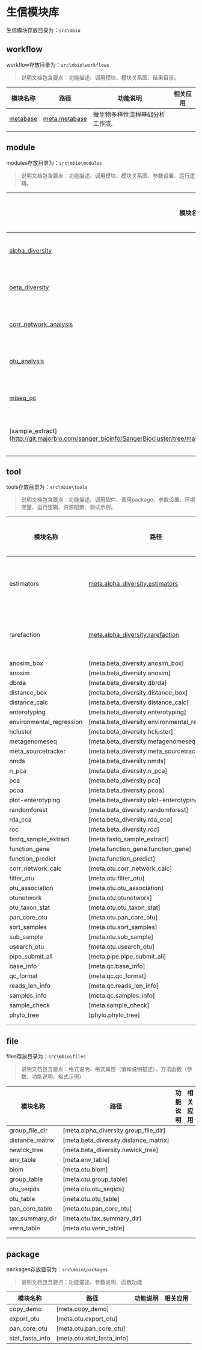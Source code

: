 生信模块库
==========
生信模块存放目录为：`src\mbio`

## workflow

workflow存放目录为：`src\mbio\workflows`

> 说明文档包含要点：功能描述、调用模块、模块关系图、结果目录。

| 模块名称 | 路径  | 功能说明 | 相关应用|
| ------- |-------|-------------|----|
| [metabase](http://git.majorbio.com/sanger_bioinfo/SangerBiocluster/tree/master/src/mbio/workflows/meta/meta_base.py)|[meta.metabase](/mbio/workflows/metabase)|微生物多样性流程基础分析工作流.| |
|         |       |             | |

## module

modules存放目录为：`src\mbio\modules`

> 说明文档包含要点：功能描述、调用模块、模块关系图、参数设置、运行逻辑。

| 模块名称 | 路径  | 功能说明 |相关应用|
| ------- |-------|-------------|-----|
| [alpha_diversity](http://git.majorbio.com/sanger_bioinfo/SangerBiocluster/tree/master/src/mbio/module/meta/alpha_diversity/alpha_diversity.py) | [meta.alpha_diversity.alpha_diversity] | 无rst文档 |    |
| [beta_diversity](http://git.majorbio.com/sanger_bioinfo/SangerBiocluster/tree/master/src/mbio/module/meta/beta_diversity/beta_diversity.py)  | [meta.beta_diversity.beta_diversity] | 无rst文档 |    |
| [corr_network_analysis](http://git.majorbio.com/sanger_bioinfo/SangerBiocluster/tree/master/src/mbio/module/meta/otu/corr_network_analysis.py) | [meta.otu.corr_network_analysis] | 无rst文档 |    |
| [otu_analysis](http://git.majorbio.com/sanger_bioinfo/SangerBiocluster/tree/master/src/mbio/module/meta/otu/otu_analysis.py) | [meta.otu.otu_analysis] | 无rst文档 |    |
| [miseq_qc](http://git.majorbio.com/sanger_bioinfo/SangerBiocluster/tree/master/src/mbio/module/meta/qc/miseq_qc.py)  | [meta.qc.miseq_qc] | 无rst文档 |    |
| [sample_extract] (http://git.majorbio.com/sanger_bioinfo/SangerBiocluster/tree/master/src/mbio/module/meta/sample_extract/sample_extract.py) | [meta.sample_extract.sample_extract] | 无rst文档 |    |
|         |       |             |  |

## tool

tools存放目录为：`src\mbio\tools`

> 说明文档包含要点：功能描述、调用软件、调用package、参数设置、环境变量、运行逻辑、资源配置、测试示例。

| 模块名称 | 路径  | 功能说明  |相关应用|
| ------- |-------|-------------|---------|
| estimators | [meta.alpha_diversity.estimators](/mbio/tools/meta/estimators.md) | 计算样本的多样性指数ace、chao、shannon |             |
| rarefaction | [meta.alpha_diversity.rarefaction](/mbio/tools/meta/rarefaction.md) | 比较测序数据量不同的样本中物种的丰富度 |             |
| anosim_box | [meta.beta_diversity.anosim_box] |             |             |
| anosim | [meta.beta_diversity.anosim] |             |             |
| dbrda | [meta.beta_diversity.dbrda] |             |             |
| distance_box | [meta.beta_diversity.distance_box] |             |             |
| distance_calc | [meta.beta_diversity.distance_calc] |             |             |
| enterotyping | [meta.beta_diversity.enterotyping] |             |             |
| environmental_regression | [meta.beta_diversity.environmental_regression] |             |             |
| hcluster | [meta.beta_diversity.hcluster] |             |             |
| metagenomeseq | [meta.beta_diversity.metagenomeseq] |             |             |
| meta_sourcetracker | [meta.beta_diversity.meta_sourcetracker] |             |             |
| nmds | [meta.beta_diversity.nmds] |             |             |
| n_pca | [meta.beta_diversity.n_pca] |             |             |
| pca | [meta.beta_diversity.pca] |             |             |
| pcoa | [meta.beta_diversity.pcoa] |             |             |
| plot-enterotyping | [meta.beta_diversity.plot-enterotyping] |             |             |
| randomforest | [meta.beta_diversity.randomforest] |             |             |
| rda_cca | [meta.beta_diversity.rda_cca] |             |             |
| roc | [meta.beta_diversity.roc] |             |             |
| fastq_sample_extract | [meta.fastq_sample_extract] |             |             |
| function_gene | [meta.function_gene.function_gene] |             |             |
| function_predict | [meta.function_predict] |             |             |
| corr_network_calc | [meta.otu.corr_network_calc] |             |             |
| filter_otu | [meta.otu.filter_otu] |             |             |
| otu_association | [meta.otu.otu_association] |             |             |
| otunetwork | [meta.otu.otunetwork] |             |             |
| otu_taxon_stat | [meta.otu.otu_taxon_stat] |             |             |
| pan_core_otu | [meta.otu.pan_core_otu] |             |             |
| sort_samples | [meta.otu.sort_samples] |             |             |
| sub_sample | [meta.otu.sub_sample] |             |             |
| usearch_otu | [meta.otu.usearch_otu] |             |             |
| pipe_submit_all | [meta.pipe.pipe_submit_all] |             |             |
| base_info | [meta.qc.base_info] |             |             |
| qc_format | [meta.qc.qc_format] |             |             |
| reads_len_info | [meta.qc.reads_len_info] |             |             |
| samples_info | [meta.qc.samples_info] |             |             |
| sample_check | [meta.sample_check] |             |             |
| phylo_tree | [phylo.phylo_tree] |             |             |
|         |       |             |             |
|         |       |             |         |

## file

files存放目录为：`src\mbio\files`

> 说明文档包含要点：格式说明、格式属性（值和说明描述）、方法函数（参数、功能说明、格式示例）

| 模块名称 | 路径  | 功能说明 | 相关应用|
| ------- |-------|-------------|---------|
| group_file_dir | [meta.alpha_diversity.group_file_dir] |             |             |
| distance_matrix | [meta.beta_diversity.distance_matrix] |             |             |
| newick_tree | [meta.beta_diversity.newick_tree] |             |             |
| env_table | [meta.env_table] |             |             |
| biom | [meta.otu.biom] |             |             |
| group_table | [meta.otu.group_table] |             |             |
| otu_seqids | [meta.otu.otu_seqids] |             |             |
| otu_table | [meta.otu.otu_table] |             |             |
| pan_core_table | [meta.otu.pan_core_otu] |             |             |
| tax_summary_dir | [meta.otu.tax_summary_dir] |             |             |
| venn_table | [meta.otu.venn_table] |             |             |
|         |       |             |             |
|         |       |             |             |

## package

packages存放目录为：`src\mbio\packages`

> 说明文档包含要点：功能描述、参数说明、函数功能

| 模块名称 | 路径  | 功能说明  |相关应用|
| ------- |-------|-------------|-----|
| copy_demo | [meta.copy_demo] |             |         |
| export_otu | [meta.otu.export_otu] |             |       |
| pan_core_otu | [meta.otu.pan_core_otu] |             |       |
| stat_fasta_info | [meta.otu.stat_fasta_info] |             |       |

